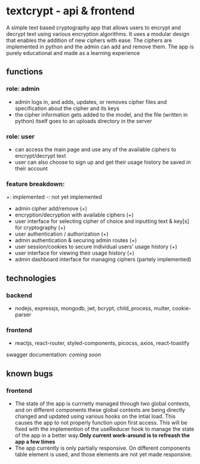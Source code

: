 # textcrypt - api & frontend

A simple text based cryptography app that allows users to encrypt and decrypt text using various encryption algorithms. It uses a modular design that enables the addition of new ciphers with ease. The ciphers are implemented in python and the admin can add and remove them. The app is purely educational and made as a learning experience

## functions

### role: admin

- admin logs in, and adds, updates, or removes cipher files and specification about the cipher and its keys
- the cipher information gets added to the model, and the file (written in python) itself goes to an uploads directory in the server

### role: user

- can access the main page and use any of the available ciphers to encrypt/decrypt text
- user can also choose to sign up and get their usage history be saved in their account

### feature breakdown:
+: implemented
-: not yet implemented

- admin cipher add/remove (+)
- encryption/decryption with available ciphers (+)
- user interface for selecting cipher of choice and inputting text & key[s] for cryptography (+)
- user authentication / authorization (+)
- admin authentication & securing admin routes (+)
- user session/cookies to secure individual users' usage history (+)
- user interface for viewing their usage history (+)
- admin dashboard interface for managing ciphers (partely implemented)

## technologies

### backend

- nodejs, expressjs, mongodb, jwt, bcrypt, child_process, multer, cookie-parser

### frontend

- reactjs, react-router, styled-components, picocss, axios, react-toastify

swagger documentation: *coming soon*

## known bugs
### frontend
- The state of the app is currnetly managed through two global contexts, and on different components these global contexts are being directly changed and updated using various hooks on the intial load. This causes the app to not properly function upon first access. This will be fixed with the implemention of the useReducer hook to manage the state of the app in a better way.**Only current work-around is to refreash the app a few times**
- The app currently is only partially responsive. On different components table element is used, and those elements are not yet made responsive.

